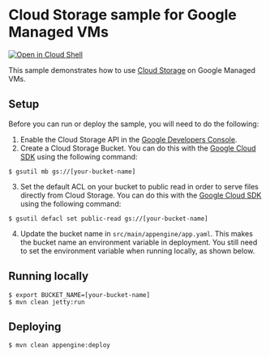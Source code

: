 # Cloud Storage sample for Google Managed VMs

<a href="https://console.cloud.google.com/cloudshell/open?git_repo=https://github.com/ranshers/fsdemo/edit/master/fsdemo&page=editor&open_in_editor=README.md">
<img alt="Open in Cloud Shell" src ="http://gstatic.com/cloudssh/images/open-btn.png"></a>

This sample demonstrates how to use [Cloud Storage](https://cloud.google.com/storage/) on Google Managed VMs.

## Setup
Before you can run or deploy the sample, you will need to do the following:

1. Enable the Cloud Storage API in the [Google Developers Console](https://console.developers.google.com/project/_/apiui/apiview/storage/overview).
2. Create a Cloud Storage Bucket. You can do this with the [Google Cloud SDK](https://cloud.google.com/sdk) using the following command:

  ```
  $ gsutil mb gs://[your-bucket-name]
  ```
3. Set the default ACL on your bucket to public read in order to serve files directly from Cloud Storage. You can do this with the [Google Cloud SDK](https://cloud.google.com/sdk) using the following command:

  ```
  $ gsutil defacl set public-read gs://[your-bucket-name]
  ```
4. Update the bucket name in `src/main/appengine/app.yaml`. This makes the bucket name an environment variable in deployment. You still need to set the environment variable when running locally, as shown below.

## Running locally
    $ export BUCKET_NAME=[your-bucket-name]
    $ mvn clean jetty:run

## Deploying
    $ mvn clean appengine:deploy
